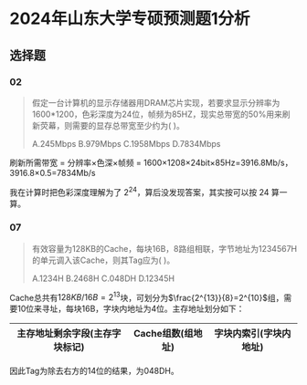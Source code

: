 # 2024年山东大学专硕预测题1分析

## 选择题

### 02 

> 假定一台计算机的显示存储器用DRAM芯片实现，若要求显示分辨率为1600*1200，色彩深度为24位，帧频为85HZ，现实总带宽的50%用来刷新荧幕，则需要的显存总带宽至少约为( )。
> 
> A.245Mbps B.979Mbps C.1958Mbps D.7834Mbps

刷新所需带宽 = 分辨率×色深×帧频 = 1600×1208×24bit×85Hz=3916.8Mb/s，3916.8×0.5=7834Mb/s

我在计算时把色彩深度理解为了 $2^{24}$，算后没发现答案，其实按可以按 24 算一算。


### 07

> 有效容量为128KB的Cache，每块16B，8路组相联，字节地址为1234567H的单元调入该Cache，则其Tag应为( )。
>
> A.1234H B.2468H C.048DH D.12345H

Cache总共有$128KB/16B=2^{13}$块，可划分为$\frac{2^{13}}{8}=2^{10}$组，需要10位来寻址，每块16B，字块内地址为4位。主存地址划分如下：

|主存地址剩余字段(主存字块标记)|Cache组数(组地址)|字块内索引(字块内地址)|
|:---:|:---:|:---:|

因此Tag为除去右方的14位的结果，为048DH。
